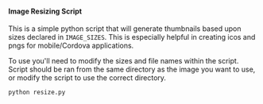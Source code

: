 #### Image Resizing Script

This is a simple python script that will generate thumbnails based upon sizes declared in ``IMAGE_SIZES``.  This
is especially helpful in creating icos and pngs for mobile/Cordova applications.

To use you'll need to modify the sizes and file names within the script.  Script should be ran from the same
directory as the image you want to use, or modify the script to use the correct directory.

```python
python resize.py
```